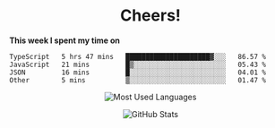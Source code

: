 <h1 align="center">Cheers!</h1>

**This week I spent my time on**
<!--START_SECTION:waka-->

```text
TypeScript   5 hrs 47 mins   █████████████████████▓░░░   86.57 %
JavaScript   21 mins         █▒░░░░░░░░░░░░░░░░░░░░░░░   05.43 %
JSON         16 mins         █░░░░░░░░░░░░░░░░░░░░░░░░   04.01 %
Other        5 mins          ▒░░░░░░░░░░░░░░░░░░░░░░░░   01.47 %
```

<!--END_SECTION:waka-->

<p align="center"><img src="https://github-readme-stats.vercel.app/api/top-langs/?username=thnkrn&layout=compact&hide=html&theme=tokyonight" alt="Most Used Languages" /></p>

<p align="center"><img src="https://github-readme-stats.vercel.app/api?username=thnkrn&show_icons=true&count_private=true&theme=tokyonight" alt="GitHub Stats" /></p>

<!-- <p align="center"><a href="https://wakatime.com"><img src="https://wakatime.com/share/@thnkrn/40092326-d1bd-471b-89da-9a7c63939402.png" /></p>
 -->
